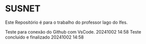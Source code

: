 # SUSNET
Este Repositório é para o trabalho do professor Iago do Ifes.

Teste para conexão do Github com VsCode. 20241002 14:58
Teste concluído e finalizado 20241002 14:58
